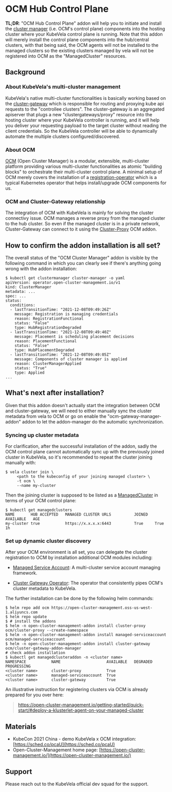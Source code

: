 # OCM Hub Control Plane

__TL;DR__: "OCM Hub Control Plane" addon will help you to initiate and
install the [cluster manager](https://open-cluster-management.io/getting-started/core/cluster-manager/)
(i.e. OCM's control plane) components into the hosting cluster where your 
KubeVela control plane is running. Note that this addon will merely install
the control plane components into the hub/central clusters, with that being
said, the OCM agents will not be installed to the managed clusters so the
existing clusters managed by vela will not be registered into OCM as 
the "ManagedCluster" resources.

## Background

### About KubeVela's multi-cluster management

KubeVela's native multi-cluster functionalities is basically working based on
the [cluster-gateway](https://github.com/oam-dev/cluster-gateway) which is
responsible for routing and proxying kube api requests to the "controllee
clusters". The cluster-gateway is an aggregated apiserver that
plugs a new "clustergateways/proxy" resource into the hosting cluster where
your KubeVela controller is running, and it will help you deliver your 
requesting payload to the target cluster without reading the client credentials.
So the KubeVela controller will be able to dynamically automate the multiple 
clusters configured/discovered.

### About OCM

[OCM](https://open-cluster-management.io/) (Open Cluster Manager) is a modular,
extensible, multi-cluster platform providing various multi-cluster 
functionalities as atomic "building blocks" to orchestrate their multi-cluster 
control plane. A minimal setup of OCM merely covers the installation of a 
[registration-operator](https://github.com/open-cluster-management-io/registration-operator)
which is a typical Kubernetes operator that helps install/upgrade OCM components
for us.

### OCM and Cluster-Gateway relationship

The integration of OCM with KubeVela is mainly for solving the cluster connectivy issue. OCM manages a reverse proxy from the managed cluster to the hub cluster. So even if the managed cluster is in a private network, Cluster-Gateway can connect to it using the [Cluster-Proxy](https://open-cluster-management.io/getting-started/integration/cluster-proxy/) OCM addon.
 
## How to confirm the addon installation is all set?

The overall status of the "OCM Cluster Manager" addon is visible by the 
following command in which you can clearly see if there's anything going wrong
with the addon installation:

```shell
$ kubectl get clustermanager cluster-manager -o yaml
apiVersion: operator.open-cluster-management.io/v1
kind: ClusterManager
metadata: ...
spec: ...
status:
  conditions:
  - lastTransitionTime: "2021-12-08T09:49:26Z"
    message: Registration is managing credentials
    reason: RegistrationFunctional
    status: "False"
    type: HubRegistrationDegraded
  - lastTransitionTime: "2021-12-08T09:49:40Z"
    message: Placement is scheduling placement decisions
    reason: PlacementFunctional
    status: "False"
    type: HubPlacementDegraded
  - lastTransitionTime: "2021-12-08T09:49:05Z"
    message: Components of cluster manager is applied
    reason: ClusterManagerApplied
    status: "True"
    type: Applied
...    
```

## What's next after installation?

Given that this addon doesn't actually start the integration between OCM and 
cluster-gateway, we will need to either manually sync the cluster metadata from
vela to OCM or go on enable the "ocm-gateway-manager-addon" addon to let the
addon-manager do the automatic synchronization.

### Syncing up cluster metadata

For clarification, after the successful installation of the addon, sadly the OCM 
control plane cannot automatically sync up with the previously joined cluster in
KubeVela, so it's recommended to repeat the cluster joining manually with:

```shell
$ vela cluster join \
     <path to the kubeconfig of your joining managed cluster> \
     -t ocm \
     --name my-cluster
```

Then the joining cluster is supposed to be listed as a [ManagedCluster](https://open-cluster-management.io/concepts/managedcluster/)
in terms of your OCM control plane:

```shell
$ kubectl get managedclusters
NAME       HUB ACCEPTED   MANAGED CLUSTER URLS          JOINED   AVAILABLE   AGE
my-cluster true           https://x.x.x.x:6443          True     True        1h
```

### Set up dynamic cluster discovery

After your OCM environment is all set, you can delegate the cluster registration
to OCM by installation additional OCM modules including:

- [Managed Service Account](https://github.com/open-cluster-management-io/managed-serviceaccount):
  A multi-cluster service account managing framework.

- [Cluster Gateway Operator](https://github.com/oam-dev/cluster-gateway/tree/master/cmd/addon-manager):
  The operator that consistently pipes OCM's cluster metadata to KubeVela.

The further installation can be done by the following helm commands:

```shell
$ helm repo add ocm https://open-cluster-management.oss-us-west-1.aliyuncs.com
$ helm repo update
$ # install the addons
$ helm -n open-cluster-management-addon install cluster-proxy ocm/cluster-proxy --create-namespace
$ helm -n open-cluster-management-addon install managed-serviceaccount ocm/managed-serviceaccount
$ helm -n open-cluster-management-addon install cluster-gateway ocm/cluster-gateway-addon-manager
# check addon installation
$ kubectl get managedclusteraddon -n <cluster name> 
NAMESPACE           NAME                    AVAILABLE   DEGRADED   PROGRESSING
<cluster name>      cluster-proxy           True     
<cluster name>      managed-serviceaccount  True     
<cluster name>      cluster-gateway         True  
```

An illustrative instruction for registering clusters via OCM is already 
prepared for you over here:

> https://open-cluster-management.io/getting-started/quick-start/#deploy-a-klusterlet-agent-on-your-managed-cluster


## Materials

- KubeCon 2021 China - demo KubeVela x OCM integration: [https://sched.co/pcaU](https://sched.co/pcaU)
- Open-Cluster-Management home page: [https://open-cluster-management.io/](https://open-cluster-management.io/)

## Support

Please reach out to the KubeVela official dev squad for the support.

